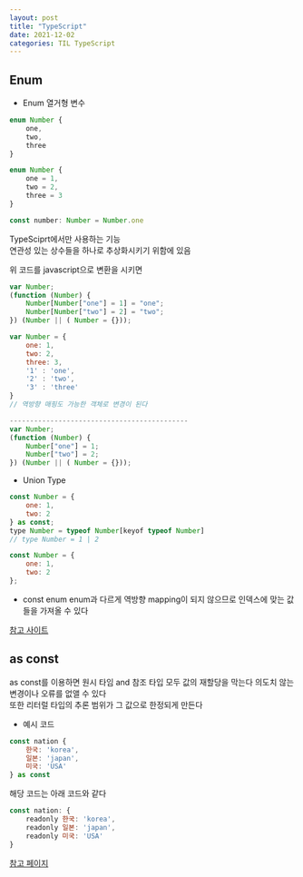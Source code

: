 ```yaml
---
layout: post
title: "TypeScript"
date: 2021-12-02
categories: TIL TypeScript
---
```


## Enum

- Enum
열거형 변수

```typescript
enum Number {
    one,
    two,
    three
}

enum Number {
    one = 1,
    two = 2,
    three = 3
}

const number: Number = Number.one
```

TypeSciprt에서만 사용하는 기능  
연관성 있는 상수들을 하나로 추상화시키기 위함에 있음

위 코드를 javascript으로 변환을 시키면

```javascript
var Number;
(function (Number) {
    Number[Number["one"] = 1] = "one";
    Number[Number["two"] = 2] = "two";
}) (Number || ( Number = {}));

var Number = {
    one: 1,
    two: 2,
    three: 3,
    '1' : 'one',
    '2' : 'two',
    '3' : 'three'
}
// 역방향 매핑도 가능한 객체로 변경이 된다

--------------------------------------------
var Number;
(function (Number) {
    Number["one"] = 1;
    Number["two"] = 2;
}) (Number || ( Number = {}));
```

- Union Type

```javascript
const Number = {
    one: 1,
    two: 2
} as const;
type Number = typeof Number[keyof typeof Number]
// type Number = 1 | 2
```

```javascript
const Number = {
    one: 1,
    two: 2
};
```

- const enum
enum과 다르게 역방향 mapping이 되지 않으므로 인덱스에 맞는 값들을 가져올 수 있다

[참고 사이트](https://engineering.linecorp.com/ko/blog/typescript-enum-tree-shaking/)

## as const
as const를 이용하면 원시 타임 and 참조 타입 모두 값의 재할당을 막는다 의도치 않는 변경이나 오류를 없앨 수 있다  
또한 리터럴 타입의 추론 범위가 그 값으로 한정되게 만든다

- 예시 코드
```javascript
const nation {
    한국: 'korea',
    일본: 'japan',
    미국: 'USA'
} as const
```
해당 코드는 아래 코드와 같다

```javascript
const nation: {
    readonly 한국: 'korea',
    readonly 일본: 'japan',
    readonly 미국: 'USA'
}
```

[참고 페이지](https://velog.io/@logqwerty/Enum-vs-as-const)